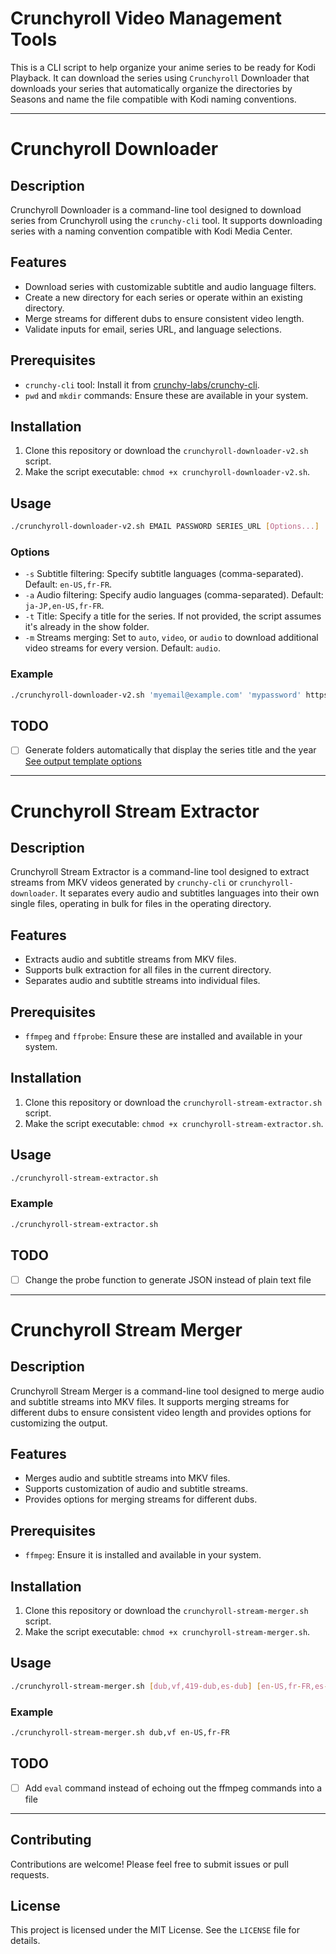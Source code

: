 # Crunchyroll Video Management Tools

This is a CLI script to help organize your anime series to be ready for Kodi Playback. It can download the series using `Crunchyroll` Downloader that downloads your series that automatically organize the directories by Seasons and name the file compatible with Kodi naming conventions.

---

# Crunchyroll Downloader

## Description

Crunchyroll Downloader is a command-line tool designed to download series from Crunchyroll using the `crunchy-cli` tool. It supports downloading series with a naming convention compatible with Kodi Media Center.

## Features

- Download series with customizable subtitle and audio language filters.
- Create a new directory for each series or operate within an existing directory.
- Merge streams for different dubs to ensure consistent video length.
- Validate inputs for email, series URL, and language selections.

## Prerequisites

- `crunchy-cli` tool: Install it from [crunchy-labs/crunchy-cli](https://github.com/crunchy-labs/crunchy-cli).
- `pwd` and `mkdir` commands: Ensure these are available in your system.

## Installation

1. Clone this repository or download the `crunchyroll-downloader-v2.sh` script.
2. Make the script executable: `chmod +x crunchyroll-downloader-v2.sh`.

## Usage

```bash
./crunchyroll-downloader-v2.sh EMAIL PASSWORD SERIES_URL [Options...]
```

### Options

- `-s` Subtitle filtering: Specify subtitle languages (comma-separated). Default: `en-US,fr-FR`.
- `-a` Audio filtering: Specify audio languages (comma-separated). Default: `ja-JP,en-US,fr-FR`.
- `-t` Title: Specify a title for the series. If not provided, the script assumes it's already in the show folder.
- `-m` Streams merging: Set to `auto`, `video`, or `audio` to download additional video streams for every version. Default: `audio`.

### Example

```bash
./crunchyroll-downloader-v2.sh 'myemail@example.com' 'mypassword' https://www.crunchyroll.com/series/12345 -s en-US,fr-FR -a ja-JP,en-US,fr-FR -t "My Series Title" -m auto
```

## TODO

- [ ] Generate folders automatically that display the series title and the year [See output template options](https://github.com/crunchy-labs/crunchy-cli?tab=readme-ov-file#output-template-options)

---

# Crunchyroll Stream Extractor

## Description

Crunchyroll Stream Extractor is a command-line tool designed to extract streams from MKV videos generated by `crunchy-cli` or `crunchyroll-downloader`. It separates every audio and subtitles languages into their own single files, operating in bulk for files in the operating directory.

## Features

- Extracts audio and subtitle streams from MKV files.
- Supports bulk extraction for all files in the current directory.
- Separates audio and subtitle streams into individual files.

## Prerequisites

- `ffmpeg` and `ffprobe`: Ensure these are installed and available in your system.

## Installation

1. Clone this repository or download the `crunchyroll-stream-extractor.sh` script.
2. Make the script executable: `chmod +x crunchyroll-stream-extractor.sh`.

## Usage

```bash
./crunchyroll-stream-extractor.sh
```

### Example

```bash
./crunchyroll-stream-extractor.sh
```

## TODO

- [ ] Change the probe function to generate JSON instead of plain text file

---

# Crunchyroll Stream Merger

## Description

Crunchyroll Stream Merger is a command-line tool designed to merge audio and subtitle streams into MKV files. It supports merging streams for different dubs to ensure consistent video length and provides options for customizing the output.

## Features

- Merges audio and subtitle streams into MKV files.
- Supports customization of audio and subtitle streams.
- Provides options for merging streams for different dubs.

## Prerequisites

- `ffmpeg`: Ensure it is installed and available in your system.

## Installation

1. Clone this repository or download the `crunchyroll-stream-merger.sh` script.
2. Make the script executable: `chmod +x crunchyroll-stream-merger.sh`.

## Usage

```bash
./crunchyroll-stream-merger.sh [dub,vf,419-dub,es-dub] [en-US,fr-FR,es-419,es-ES]
```

### Example

```bash
./crunchyroll-stream-merger.sh dub,vf en-US,fr-FR
```

## TODO

- [ ] Add `eval` command instead of echoing out the ffmpeg commands into a file 

---

## Contributing

Contributions are welcome! Please feel free to submit issues or pull requests.

## License

This project is licensed under the MIT License. See the `LICENSE` file for details.